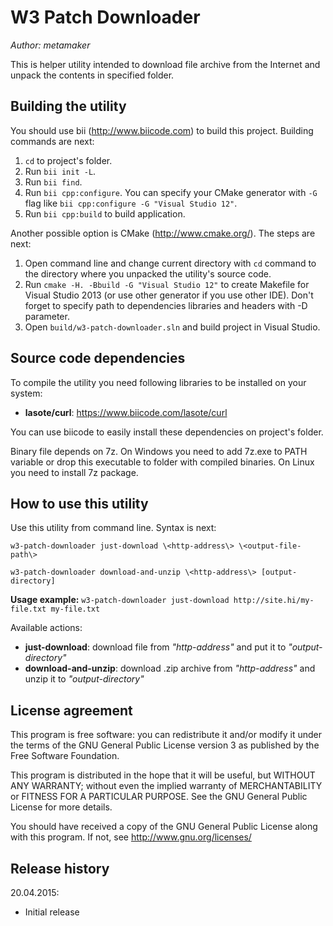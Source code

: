 W3 Patch Downloader
===================

*Author: metamaker*

This is helper utility intended to download file archive from the Internet and unpack the contents in specified folder.

Building the utility
--------------------

You should use bii (<http://www.biicode.com>) to build this project. Building commands are next:

1. `cd` to project's folder.
2. Run `bii init -L`.
3. Run `bii find`.
4. Run `bii cpp:configure`. You can specify your CMake generator with `-G` flag like `bii cpp:configure -G "Visual Studio 12"`.
5. Run `bii cpp:build` to build application.

Another possible option is CMake (<http://www.cmake.org/>). The steps are next:

1. Open command line and change current directory with `cd` command to the directory where you unpacked the utility's source code.
2. Run `cmake -H. -Bbuild -G "Visual Studio 12"` to create Makefile for Visual Studio 2013 (or use other generator if you use other IDE). Don't forget to specify path to dependencies libraries and headers with -D parameter.
3. Open `build/w3-patch-downloader.sln` and build project in Visual Studio.

Source code dependencies
------------------------

To compile the utility you need following libraries to be installed on your system:
- **lasote/curl**: <https://www.biicode.com/lasote/curl>

You can use biicode to easily install these dependencies on project's folder.

Binary file depends on 7z. On Windows you need to add 7z.exe to PATH variable or drop this executable to folder with compiled binaries.
On Linux you need to install 7z package.

How to use this utility
-----------------------

Use this utility from command line. Syntax is next:

`w3-patch-downloader just-download \<http-address\> \<output-file-path\>`

`w3-patch-downloader download-and-unzip \<http-address\> [output-directory]`

**Usage example:**
`w3-patch-downloader just-download http://site.hi/my-file.txt my-file.txt`

Available actions:
- **just-download**: download file from *"http-address"* and put it to *"output-directory"*
- **download-and-unzip**: download .zip archive from *"http-address"* and unzip it to *"output-directory"*
    
License agreement
-----------------

This program is free software: you can redistribute it and/or modify
it under the terms of the GNU General Public License version 3 as published
by the Free Software Foundation.

This program is distributed in the hope that it will be useful,
but WITHOUT ANY WARRANTY; without even the implied warranty of
MERCHANTABILITY or FITNESS FOR A PARTICULAR PURPOSE.  See the
GNU General Public License for more details.

You should have received a copy of the GNU General Public License
along with this program. If not, see <http://www.gnu.org/licenses/>
 
Release history
---------------

20.04.2015:
- Initial release
